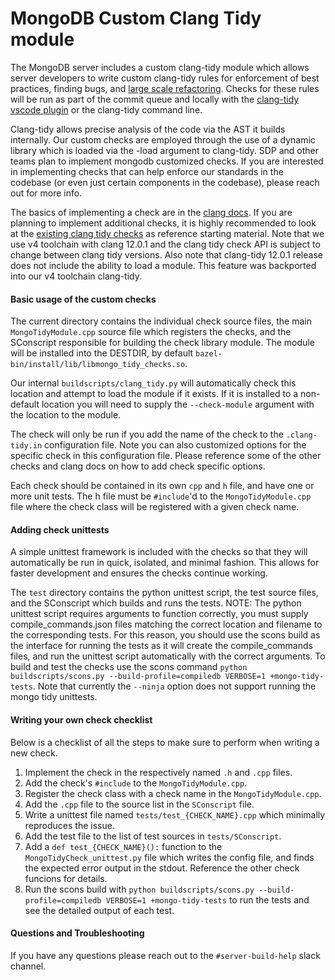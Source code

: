 # MongoDB Custom Clang Tidy module

The MongoDB server includes a custom clang-tidy module which allows server developers to write custom clang-tidy rules for enforcement of best practices, finding bugs, and [large scale refactoring](https://www.youtube.com/watch?v=UfLH7dORav8). Checks for these rules will be run as part of the commit queue and locally with the [clang-tidy vscode plugin](https://wiki.corp.mongodb.com/display/HGTC/Remote+Development+with+Visual+Studio+Code+%28vscode%29+for+MongoDB) or the clang-tidy command line.

Clang-tidy allows precise analysis of the code via the AST it builds internally. Our custom checks are employed through the use of a dynamic library which is loaded via the -load argument to clang-tidy. SDP and other teams plan to implement mongodb customized checks. If you are interested in implementing checks that can help enforce our standards in the codebase (or even just certain components in the codebase), please reach out for more info.

The basics of implementing a check are in the [clang docs](https://releases.llvm.org/12.0.1/tools/clang/tools/extra/docs/clang-tidy/Contributing.html). If you are planning to implement additional checks, it is highly recommended to look at the [existing clang tidy checks](https://github.com/llvm/llvm-project/tree/llvmorg-12.0.1/clang-tools-extra/clang-tidy) as reference starting material. Note that we use v4 toolchain with clang 12.0.1 and the clang tidy check API is subject to change between clang tidy versions. Also note that clang-tidy 12.0.1 release does not include the ability to load a module. This feature was backported into our v4 toolchain clang-tidy.

#### Basic usage of the custom checks

The current directory contains the individual check source files, the main `MongoTidyModule.cpp` source file which registers the checks, and the SConscript responsible for building the check library module. The module will be installed into the DESTDIR, by default `bazel-bin/install/lib/libmongo_tidy_checks.so`.

Our internal `buildscripts/clang_tidy.py` will automatically check this location and attempt to load the module if it exists. If it is installed to a non-default location you will need to supply the `--check-module` argument with the location to the module.

The check will only be run if you add the name of the check to the `.clang-tidy.in` configuration file. Note you can also customized options for the specific check in this configuration file. Please reference some of the other checks and clang docs on how to add check specific options.

Each check should be contained in its own `cpp` and `h` file, and have one or more unit tests. The h file must be `#include`'d to the `MongoTidyModule.cpp` file where the check class will be registered with a given check name.

#### Adding check unittests

A simple unittest framework is included with the checks so that they will automatically be run in quick, isolated, and minimal fashion. This allows for faster development and ensures the checks continue working.

The `test` directory contains the python unittest script, the test source files, and the SConscript which builds and runs the tests. NOTE: The python unittest script requires arguments to function correctly, you must supply compile_commands.json files matching the correct location and filename to the corresponding tests. For this reason, you should use the scons build as the interface for running the tests as it will create the compile_commands files, and run the unittest script automatically with the correct arguments. To build and test the checks use the scons command `python buildscripts/scons.py --build-profile=compiledb VERBOSE=1 +mongo-tidy-tests`. Note that currently the `--ninja` option does not support running the mongo tidy unittests.

#### Writing your own check checklist

Below is a checklist of all the steps to make sure to perform when writing a new check.

1. Implement the check in the respectively named `.h` and `.cpp` files.
2. Add the check's `#include` to the `MongoTidyModule.cpp`.
3. Register the check class with a check name in the `MongoTidyModule.cpp`.
4. Add the `.cpp` file to the source list in the `SConscript` file.
5. Write a unittest file named `tests/test_{CHECK_NAME}.cpp` which minimally reproduces the issue.
6. Add the test file to the list of test sources in `tests/SConscript`.
7. Add a `def test_{CHECK_NAME}():` function to the `MongoTidyCheck_unittest.py` file which writes the config file, and finds the expected error output in the stdout. Reference the other check funcions for details.
8. Run the scons build with `python buildscripts/scons.py --build-profile=compiledb VERBOSE=1 +mongo-tidy-tests` to run the tests and see the detailed output of each test.

#### Questions and Troubleshooting

If you have any questions please reach out to the `#server-build-help` slack channel.
